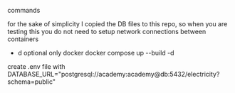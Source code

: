 commands

for the sake of simplicity I copied the DB files to this repo, so when you are testing this you do not need to setup network connections between containers

- d optional
  only docker docker compose up --build -d

create .env file with
DATABASE_URL="postgresql://academy:academy@db:5432/electricity?schema=public"
